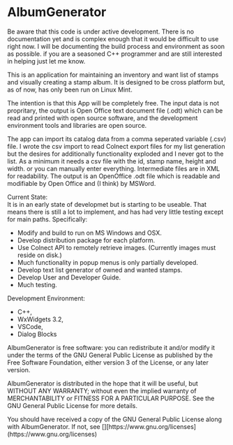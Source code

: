 # AlbumGenerator

<p>Be aware that this code is under active development. There is no documentation yet and is complex enough that it would be difficult to use right now. I will be documenting the build process and environment as soon as possible. if you are a seasoned C++ programmer and are still interested in helping just let me know. 

<p>This is an application for maintaining an inventory and want list of stamps and visually creating a stamp album. It is designed to be cross platform but, as of now, has only been run on Linux Mint.
</p>
<p>The intention is that this App will be completely free. The input data is not propritary, the output is Open Office text document file (.odt) which can be read and printed with open source software, and the development environment tools and libraries are open source.
</p><p>
The app can import its catalog data from a comma seperated variable (.csv) file. I wrote the csv import to read Colnect export files for my list generation but the desires for additionally functionality exploded and I never got to the list. As a minimum it needs a csv file with the id, stamp name, height and width. or you can manually enter everything. Intermediate files are in XML for readability. The output is an OpenOffice .odt file which is readable and modifiable by Open Office and (I think) by MSWord.
</p><p>
Current State:<br>
It is in an early state of developmet but is starting to be useable. That means there is still a lot to implement, and has had very little testing except for main paths. Specifically:
<ul>
<li>Modify and build to run on MS Windows and OSX.</li>
<li>Develop distribution package for each platform.</li>
<li>Use Colnect API to remotely retrieve images. (Currently images must reside on disk.)</li>
<li>Much functionality in popup menus is only partially developed.</li>
<li>Develop text list generator of owned and wanted stamps.</li>
<li>Develop User and Developer Guide.</li>
<li>Much testing.</li>
</ul>
</p><p>
Development Environment:
<ul>
<li>C++,</li>
<li>WxWidgets 3.2,</li>
<li>VSCode,</li>
<li>Dialog Blocks <http://www.dialogblocks.com/></li>
</ul>

<p>
AlbumGenerator is free software: you can redistribute it and/or modify it under the terms of the GNU General Public License as published by the Free Software Foundation,  either version 3 of the License, or any later version.
</p><p>
AlbumGenerator is distributed in the hope that it will be useful, but WITHOUT ANY WARRANTY; without even the implied warranty of MERCHANTABILITY or FITNESS FOR A PARTICULAR PURPOSE. See the GNU General Public License for more details.
</p><p>
You should have received a copy of the GNU General Public License along with  AlbumGenerator. If not, see [][https://www.gnu.org/licenses](https://www.gnu.org/licenses)
</p>
